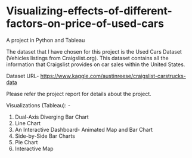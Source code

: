 # Visualizing-effects-of-different-factors-on-price-of-used-cars
A project in Python and Tableau

The dataset that I have chosen for this project is the Used Cars Dataset (Vehicles listings from Craigslist.org). This dataset contains all the information that Craigslist provides on car sales
within the United States.

Dataset URL- https://www.kaggle.com/austinreese/craigslist-carstrucks-data

Please refer the project report for details about the project.

Visualizations (Tableau): -
1. Dual-Axis Diverging Bar Chart
2. Line Chart
3. An Interactive Dashboard- Animated Map and Bar Chart
4. Side-by-Side Bar Charts
5. Pie Chart
6. Interactive Map
